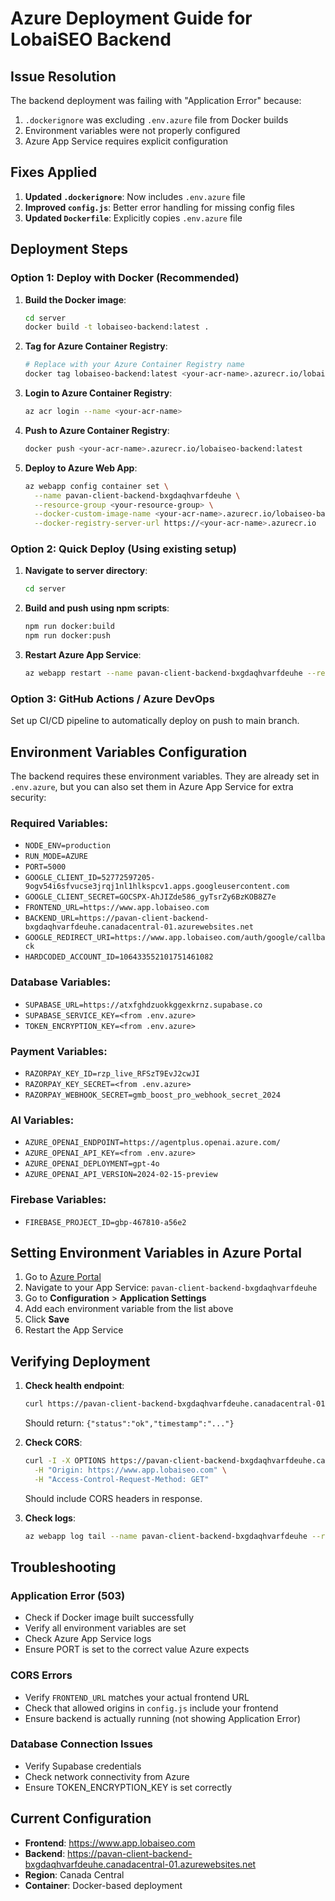 # Azure Deployment Guide for LobaiSEO Backend

## Issue Resolution

The backend deployment was failing with "Application Error" because:
1. `.dockerignore` was excluding `.env.azure` file from Docker builds
2. Environment variables were not properly configured
3. Azure App Service requires explicit configuration

## Fixes Applied

1. **Updated `.dockerignore`**: Now includes `.env.azure` file
2. **Improved `config.js`**: Better error handling for missing config files
3. **Updated `Dockerfile`**: Explicitly copies `.env.azure` file

## Deployment Steps

### Option 1: Deploy with Docker (Recommended)

1. **Build the Docker image**:
   ```bash
   cd server
   docker build -t lobaiseo-backend:latest .
   ```

2. **Tag for Azure Container Registry**:
   ```bash
   # Replace with your Azure Container Registry name
   docker tag lobaiseo-backend:latest <your-acr-name>.azurecr.io/lobaiseo-backend:latest
   ```

3. **Login to Azure Container Registry**:
   ```bash
   az acr login --name <your-acr-name>
   ```

4. **Push to Azure Container Registry**:
   ```bash
   docker push <your-acr-name>.azurecr.io/lobaiseo-backend:latest
   ```

5. **Deploy to Azure Web App**:
   ```bash
   az webapp config container set \
     --name pavan-client-backend-bxgdaqhvarfdeuhe \
     --resource-group <your-resource-group> \
     --docker-custom-image-name <your-acr-name>.azurecr.io/lobaiseo-backend:latest \
     --docker-registry-server-url https://<your-acr-name>.azurecr.io
   ```

### Option 2: Quick Deploy (Using existing setup)

1. **Navigate to server directory**:
   ```bash
   cd server
   ```

2. **Build and push using npm scripts**:
   ```bash
   npm run docker:build
   npm run docker:push
   ```

3. **Restart Azure App Service**:
   ```bash
   az webapp restart --name pavan-client-backend-bxgdaqhvarfdeuhe --resource-group <your-resource-group>
   ```

### Option 3: GitHub Actions / Azure DevOps

Set up CI/CD pipeline to automatically deploy on push to main branch.

## Environment Variables Configuration

The backend requires these environment variables. They are already set in `.env.azure`, but you can also set them in Azure App Service for extra security:

### Required Variables:
- `NODE_ENV=production`
- `RUN_MODE=AZURE`
- `PORT=5000`
- `GOOGLE_CLIENT_ID=52772597205-9ogv54i6sfvucse3jrqj1nl1hlkspcv1.apps.googleusercontent.com`
- `GOOGLE_CLIENT_SECRET=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`
- `FRONTEND_URL=https://www.app.lobaiseo.com`
- `BACKEND_URL=https://pavan-client-backend-bxgdaqhvarfdeuhe.canadacentral-01.azurewebsites.net`
- `GOOGLE_REDIRECT_URI=https://www.app.lobaiseo.com/auth/google/callback`
- `HARDCODED_ACCOUNT_ID=106433552101751461082`

### Database Variables:
- `SUPABASE_URL=https://atxfghdzuokkggexkrnz.supabase.co`
- `SUPABASE_SERVICE_KEY=<from .env.azure>`
- `TOKEN_ENCRYPTION_KEY=<from .env.azure>`

### Payment Variables:
- `RAZORPAY_KEY_ID=rzp_live_RFSzT9EvJ2cwJI`
- `RAZORPAY_KEY_SECRET=<from .env.azure>`
- `RAZORPAY_WEBHOOK_SECRET=gmb_boost_pro_webhook_secret_2024`

### AI Variables:
- `AZURE_OPENAI_ENDPOINT=https://agentplus.openai.azure.com/`
- `AZURE_OPENAI_API_KEY=<from .env.azure>`
- `AZURE_OPENAI_DEPLOYMENT=gpt-4o`
- `AZURE_OPENAI_API_VERSION=2024-02-15-preview`

### Firebase Variables:
- `FIREBASE_PROJECT_ID=gbp-467810-a56e2`

## Setting Environment Variables in Azure Portal

1. Go to [Azure Portal](https://portal.azure.com)
2. Navigate to your App Service: `pavan-client-backend-bxgdaqhvarfdeuhe`
3. Go to **Configuration** > **Application Settings**
4. Add each environment variable from the list above
5. Click **Save**
6. Restart the App Service

## Verifying Deployment

1. **Check health endpoint**:
   ```bash
   curl https://pavan-client-backend-bxgdaqhvarfdeuhe.canadacentral-01.azurewebsites.net/health
   ```
   Should return: `{"status":"ok","timestamp":"..."}`

2. **Check CORS**:
   ```bash
   curl -I -X OPTIONS https://pavan-client-backend-bxgdaqhvarfdeuhe.canadacentral-01.azurewebsites.net/api/payment/subscription/status \
     -H "Origin: https://www.app.lobaiseo.com" \
     -H "Access-Control-Request-Method: GET"
   ```
   Should include CORS headers in response.

3. **Check logs**:
   ```bash
   az webapp log tail --name pavan-client-backend-bxgdaqhvarfdeuhe --resource-group <your-resource-group>
   ```

## Troubleshooting

### Application Error (503)
- Check if Docker image built successfully
- Verify all environment variables are set
- Check Azure App Service logs
- Ensure PORT is set to the correct value Azure expects

### CORS Errors
- Verify `FRONTEND_URL` matches your actual frontend URL
- Check that allowed origins in `config.js` include your frontend
- Ensure backend is actually running (not showing Application Error)

### Database Connection Issues
- Verify Supabase credentials
- Check network connectivity from Azure
- Ensure TOKEN_ENCRYPTION_KEY is set correctly

## Current Configuration

- **Frontend**: https://www.app.lobaiseo.com
- **Backend**: https://pavan-client-backend-bxgdaqhvarfdeuhe.canadacentral-01.azurewebsites.net
- **Region**: Canada Central
- **Container**: Docker-based deployment
